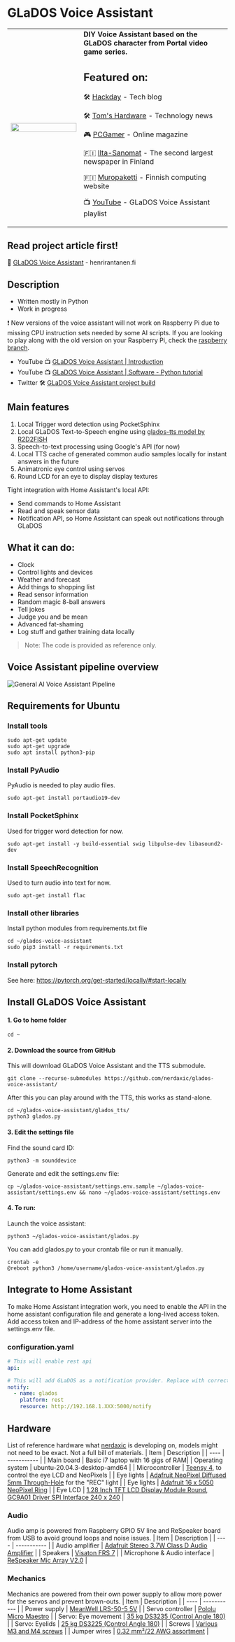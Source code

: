 # GLaDOS Voice Assistant
<table>
<tr>
  <td width="33%"><img src="https://www.henrirantanen.fi/wp-content/uploads/2022/01/HER_0941-728.jpg" width="100%"></td>
    <td>
      <strong>DIY Voice Assistant based on the GLaDOS character from Portal video game series.</strong>

## Featured on:
      
🛠 [Hackday](https://hackaday.com/2021/09/13/glados-voice-assistant-passive-aggressively-automates-home/) - Tech blog

🛠 [Tom's Hardware](https://www.tomshardware.com/news/raspberry-pi-glados-voice-assistant-head) - Technology news

🎮 [PCGamer](https://www.pcgamer.com/this-guy-decided-to-mock-our-future-ai-overlords-with-a-glados-smart-assistant/) - Online magazine

🇫🇮 [Ilta-Sanomat](https://www.is.fi/digitoday/art-2000008642371.html) - The second largest newspaper in Finland

🇫🇮 [Muropaketti](https://muropaketti.com/tietotekniikka/tietotekniikkauutiset/onpas-hieno-suomalainen-youtube-kayttaja-teki-portal-pelin-glados-tekoalyrobotista-huiman-hienon-aaniavustajan/) - Finnish computing website
      
📺 [YouTube](https://www.youtube.com/playlist?list=PLs-qfwv3feinbxvTzFtmrHJrGSMrR09-t) - GLaDOS Voice Assistant playlist
      
  </td>
  </tr>
  </table>

## Read project article first!
📄 [GLaDOS Voice Assistant](https://www.henrirantanen.fi/2022/02/10/glados-voice-assistant-with-custom-text-to-speech/?utm_source=github.com&utm_medium=social&utm_campaign=post&utm_content=DIY+GLaDOS+Voice+Assistant+with+Python+and+Raspberry+Pi) - henrirantanen.fi

## Description
* Written mostly in Python
* Work in progress

❗ New versions of the voice assistant will not work on Raspberry Pi due to missing CPU instruction sets needed by some AI scripts. If you are looking to play along with the old version on your Raspberry Pi, check the [raspberry branch](https://github.com/nerdaxic/glados-voice-assistant/tree/raspberry).

* YouTube 📺 [GLaDOS Voice Assistant | Introduction](https://www.youtube.com/embed/Y3h5tKWqf-w)
* YouTube 📺 [GLaDOS Voice Assistant | Software - Python tutorial](https://youtu.be/70_imR6cBGc)
* Twitter 🛠 [GLaDOS Voice Assistant project build](https://twitter.com/search?q=(%23glados)%20(from%3Anerdaxic)&src=typed_query)

## Main features
1. Local Trigger word detection using PocketSphinx
2. Local GLaDOS Text-to-Speech engine using [glados-tts model by R2D2FISH](https://github.com/nerdaxic/glados-tts)
3. Speech-to-text processing using Google's API (for now)
4. Local TTS cache of generated common audio samples locally for instant answers in the future
5. Animatronic eye control using servos
6. Round LCD for an eye to display display textures

Tight integration with Home Assistant's local API:
* Send commands to Home Assistant
* Read and speak sensor data
* Notification API, so Home Assistant can speak out notifications through GLaDOS

## What it can do:
* Clock
* Control lights and devices
* Weather and forecast
* Add things to shopping list
* Read sensor information
* Random magic 8-ball answers
* Tell jokes
* Judge you and be mean
* Advanced fat-shaming
* Log stuff and gather training data locally


> Note: The code is provided as reference only.
## Voice Assistant pipeline overview
![General AI Voice Assistant Pipeline](https://www.henrirantanen.fi/wp-content/uploads/2022/02/ai-voice-assistant-pipeline.jpg)


## Requirements for Ubuntu
### Install tools
```console
sudo apt-get update
sudo apt-get upgrade
sudo apt install python3-pip
```
### Install PyAudio
PyAudio is needed to play audio files.
```console 
sudo apt-get install portaudio19-dev 
``` 

### Install PocketSphinx
Used for trigger word detection for now.
```console 
sudo apt-get install -y build-essential swig libpulse-dev libasound2-dev
``` 

### Install SpeechRecognition 
Used to turn audio into text for now.
```console 
sudo apt-get install flac
``` 

### Install other libraries
Install python modules from requirements.txt file
```console 
cd ~/glados-voice-assistant
sudo pip3 install -r requirements.txt
``` 

### Install pytorch
See here: https://pytorch.org/get-started/locally/#start-locally

## Install GLaDOS Voice Assistant

#### 1. Go to home folder
```console 
cd ~
``` 
#### 2. Download the source from GitHub
This will download GLaDOS Voice Assistant and the TTS submodule.
```console 
git clone --recurse-submodules https://github.com/nerdaxic/glados-voice-assistant/
``` 

After this you can play around with the TTS, this works as stand-alone.
```console
cd ~/glados-voice-assistant/glados_tts/
python3 glados.py
```

#### 3. Edit the settings file

Find the sound card ID:
```console
python3 -m sounddevice
```
Generate and edit the settings.env file:
```console 
cp ~/glados-voice-assistant/settings.env.sample ~/glados-voice-assistant/settings.env && nano ~/glados-voice-assistant/settings.env
``` 
#### 4. To run:
Launch the voice assistant:
```console
python3 ~/glados-voice-assistant/glados.py
```

You can add glados.py to your crontab file or run it manually.
```console
crontab -e
@reboot python3 /home/username/glados-voice-assistant/glados.py
```

## Integrate to Home Assistant

To make Home Assistant integration work, you need to enable the API in the home assistant configuration file and generate a long-lived access token.
Add access token and IP-address of the home assistant server into the settings.env file.
### configuration.yaml

```YAML 
# This will enable rest api
api:

# This will add GLaDOS as a notification provider. Replace with correct IP of GLaDOS.
notify:
  - name: glados
    platform: rest
    resource: http://192.168.1.XXX:5000/notify
``` 

## Hardware
List of reference hardware what [nerdaxic](https://github.com/nerdaxic/) is developing on, models might not need to be exact. 
Not a full bill of materials.
| Item | Description |
| ---- | ----------- |
| Main board | Basic i7 laptop with 16 gigs of RAM|
| Operating system | ubuntu-20.04.3-desktop-amd64 |
| Microcontroller | [Teensy 4](https://www.pjrc.com/store/teensy40.html), to control the eye LCD and NeoPixels |
| Eye lights | [Adafruit NeoPixel Diffused 5mm Through-Hole](https://www.adafruit.com/product/1938) for the "REC" light |
| Eye lights  | [Adafruit 16 x 5050 NeoPixel Ring](https://www.adafruit.com/product/1463) |
| Eye LCD | [1.28 Inch TFT LCD Display Module Round, GC9A01 Driver SPI Interface 240 x 240](https://www.amazon.de/gp/product/B08G8MVCCZ/) |
### Audio
Audio amp is powered from Raspberry GPIO 5V line and ReSpeaker board from USB to avoid ground loops and noise issues.
| Item | Description |
| ---- | ----------- |
| Audio amplifier | [Adafruit Stereo 3.7W Class D Audio Amplifier](https://www.adafruit.com/product/987) |
| Speakers | [Visaton FRS 7](https://www.amazon.de/gp/product/B0056BQAFC/) |
| Microphone & Audio interface | [ReSpeaker Mic Array V2.0](https://www.seeedstudio.com/ReSpeaker-Mic-Array-v2-0.html) |
### Mechanics
Mechanics are powered from their own power supply to allow more power for the servos and prevent brown-outs.
| Item | Description |
| ---- | ----------- |
| Power supply | [MeanWell LRS-50-5 5V](https://www.amazon.de/gp/product/B00MWQDH00/) |
| Servo controller | [Pololu Micro Maestro](https://www.pololu.com/product/1350/) |
| Servo: Eye movement | [35 kg DS3235 (Control Angle 180)](https://www.amazon.de/gp/product/B07T725ZV5/) |
| Servo: Eyelids | [25 kg DS3225 (Control Angle 180)](https://www.amazon.de/gp/product/B08BZNSLQF/) |
| Screws | [Various M3 and M4 screws](https://www.amazon.de/gp/product/B073SS7D8J/) |
| Jumper wires | [0.32 mm²/22 AWG assortment](https://www.amazon.de/gp/product/B07TV5VXZ2/) |
